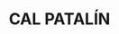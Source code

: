 ---
layout: patrimoni-details
title:  "CAL PATALÍN"
alt_title: null
class: "Edifici"
area: null
protection: null
addition_date: null
cat_code: null
cbp_code: "BCIL CH17"
image: "Cal_Patalin.jpg"
card: null
collections: ["patrimoni-arquitectonic", "bcil-previstos-cbp"]
coordinates:
  - group1:
        - [1.461059871884847, 42.357436481952853]
        - [1.461276663143207, 42.357451074795861]
        - [1.461294256848742, 42.357329478209785]
        - [1.461098332073932, 42.357298849886952]
        - [1.461059871884847, 42.357436481952853]
---